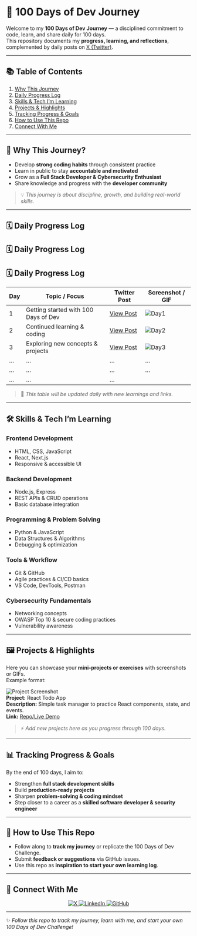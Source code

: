 # 🚀 100 Days of Dev Journey

Welcome to my **100 Days of Dev Journey** — a disciplined commitment to code, learn, and share daily for 100 days.  
This repository documents my **progress, learning, and reflections**, complemented by daily posts on [X (Twitter)](https://x.com/iam_vishant).

---

## 📚 Table of Contents
1. [Why This Journey](#-why-this-journey)  
2. [Daily Progress Log](#-daily-progress-log)  
3. [Skills & Tech I’m Learning](#-skills--tech-im-learning)  
4. [Projects & Highlights](#-projects--highlights)  
5. [Tracking Progress & Goals](#-tracking-progress--goals)  
6. [How to Use This Repo](#-how-to-use-this-repo)  
7. [Connect With Me](#-connect-with-me)  

---

## 🎯 Why This Journey?
- Develop **strong coding habits** through consistent practice  
- Learn in public to stay **accountable and motivated**  
- Grow as a **Full Stack Developer & Cybersecurity Enthusiast**  
- Share knowledge and progress with the **developer community**  

> 💡 *This journey is about discipline, growth, and building real-world skills.*  

---

## 🗓️ Daily Progress Log

## 🗓️ Daily Progress Log

## 🗓️ Daily Progress Log

| Day | Topic / Focus | Twitter Post | Screenshot / GIF |
|-----|---------------|--------------|-----------------|
| 1   | Getting started with 100 Days of Dev | [View Post](https://x.com/iam_vishant/status/1972357424683368703) | ![Day1](assets/day1.png) |
| 2   | Continued learning & coding | [View Post](https://x.com/iam_vishant/status/1972590231124930568) | ![Day2](assets/day2.png) |
| 3   | Exploring new concepts & projects | [View Post](https://x.com/iam_vishant/status/1973027167488635146) | ![Day3](assets/day3.png) |
| …   | … | … | … |
| …   | … | … | … |
| …   | … | … |

> 📌 *This table will be updated daily with new learnings and links.*  

---

## 🛠️ Skills & Tech I’m Learning

### Frontend Development
- HTML, CSS, JavaScript  
- React, Next.js  
- Responsive & accessible UI  

### Backend Development
- Node.js, Express  
- REST APIs & CRUD operations  
- Basic database integration  

### Programming & Problem Solving
- Python & JavaScript  
- Data Structures & Algorithms  
- Debugging & optimization  

### Tools & Workflow
- Git & GitHub  
- Agile practices & CI/CD basics  
- VS Code, DevTools, Postman  

### Cybersecurity Fundamentals
- Networking concepts  
- OWASP Top 10 & secure coding practices  
- Vulnerability awareness  

---

## 🖼️ Projects & Highlights
Here you can showcase your **mini-projects or exercises** with screenshots or GIFs.  
Example format:  

![Project Screenshot](assets/project1.png)  
**Project:** React Todo App  
**Description:** Simple task manager to practice React components, state, and events.  
**Link:** [Repo/Live Demo](#)  

> ⚡ *Add new projects here as you progress through 100 days.*  

---

## 📊 Tracking Progress & Goals
By the end of 100 days, I aim to:  
- Strengthen **full stack development skills**  
- Build **production-ready projects**  
- Sharpen **problem-solving & coding mindset**  
- Step closer to a career as a **skilled software developer & security engineer**  

---

## 📝 How to Use This Repo
- Follow along to **track my journey** or replicate the 100 Days of Dev Challenge.  
- Submit **feedback or suggestions** via GitHub issues.  
- Use this repo as **inspiration to start your own learning log**.  

---

## 🔗 Connect With Me

<p align="center">
  <a href="https://x.com/iam_vishant">
    <img src="https://img.shields.io/badge/X%20(Twitter)-000000?style=for-the-badge&logo=x&logoColor=white&labelColor=000000" alt="X">
  </a>
  <a href="https://www.linkedin.com/in/vishant--chaudhary">
    <img src="https://img.shields.io/badge/LinkedIn-0A66C2?style=for-the-badge&logo=linkedin&logoColor=white&labelColor=0A66C2" alt="LinkedIn">
  </a>
  <a href="https://github.com/iam-vishant">
    <img src="https://img.shields.io/badge/GitHub-181717?style=for-the-badge&logo=github&logoColor=white&labelColor=181717" alt="GitHub">
  </a>
</p>

---

✨ *Follow this repo to track my journey, learn with me, and start your own 100 Days of Dev Challenge!*  
